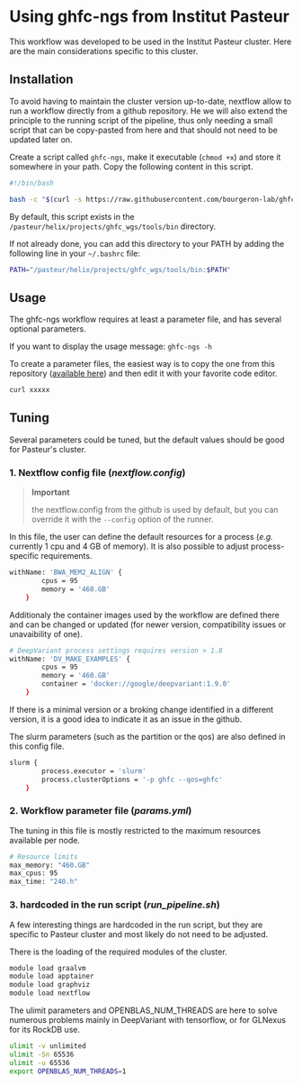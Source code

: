 # Using **ghfc-ngs** from Institut Pasteur

This workflow was developed to be used in the Institut Pasteur cluster. Here are the main considerations specific to this cluster.

## Installation

To avoid having to maintain the cluster version up-to-date, nextflow allow to run a workflow directly from a github repository. He we will also extend the principle to the running script of the pipeline, thus only needing a small script that can be copy-pasted from here and that should not need to be updated later on.

Create a script called `ghfc-ngs`, make it executable (`chmod +x`) and store it somewhere in your path. Copy the following content in this script.

```bash
#!/bin/bash

bash -c "$(curl -s https://raw.githubusercontent.com/bourgeron-lab/ghfc-ngs/refs/heads/main/run_pipeline.sh )" -s $@
```

By default, this script exists in the `/pasteur/helix/projects/ghfc_wgs/tools/bin` directory.

If not already done, you can add this directory to your PATH by adding the following line in your `~/.bashrc` file:

```bash
PATH="/pasteur/helix/projects/ghfc_wgs/tools/bin:$PATH"
```

## Usage

The ghfc-ngs workflow requires at least a parameter file, and has several optional parameters.

If you want to display the usage message:
`ghfc-ngs -h`

To create a parameter files, the easiest way is to copy the one from this repository ([available here](params.yml)) and then edit it with your favorite code editor.

```bash
curl xxxxx
```

## Tuning

Several parameters could be tuned, but the default values should be good for Pasteur's cluster.

### 1. Nextflow config file (*nextflow.config*)

> **Important**
>
> the nextflow.config from the github is used by default, but you can override it with the `--config` option of the runner.

In this file, the user can define the default resources for a process (*e.g.* currently 1 cpu and 4 GB of memory). It is also possible to adjust process-specific requirements.

```bash
withName: 'BWA_MEM2_ALIGN' {
        cpus = 95
        memory = '460.GB'
    }
```

Additionaly the container images used by the workflow are defined there and can be changed or updated (for newer version, compatibility issues or unavaibility of one).

```bash
# DeepVariant process settings requires version > 1.8
withName: 'DV_MAKE_EXAMPLES' {
        cpus = 95
        memory = '460.GB'
        container = 'docker://google/deepvariant:1.9.0'
    }
```

If there is a minimal version or a broking change identified in a different version, it is a good idea to indicate it as an issue in the github.

The slurm parameters (such as the partition or the qos) are also defined in this config file.

```bash
slurm {
        process.executor = 'slurm'
        process.clusterOptions = '-p ghfc --qos=ghfc'
    }
```

### 2. Workflow parameter file (*params.yml*)

The tuning in this file is mostly restricted to the maximum resources available per node.

```bash
# Resource limits
max_memory: "460.GB"
max_cpus: 95
max_time: "240.h"
```

### 3. hardcoded in the run script (*run_pipeline.sh*)

A few interesting things are hardcoded in the run script, but they are specific to Pasteur cluster and most likely do not need to be adjusted.

There is the loading of the required modules of the cluster.

```bash
module load graalvm
module load apptainer
module load graphviz
module load nextflow
```

The ulimit parameters and OPENBLAS_NUM_THREADS are here to solve numerous problems mainly in DeepVariant with tensorflow, or for GLNexus for its RockDB use.

```bash
ulimit -v unlimited
ulimit -Sn 65536
ulimit -u 65536
export OPENBLAS_NUM_THREADS=1
```
